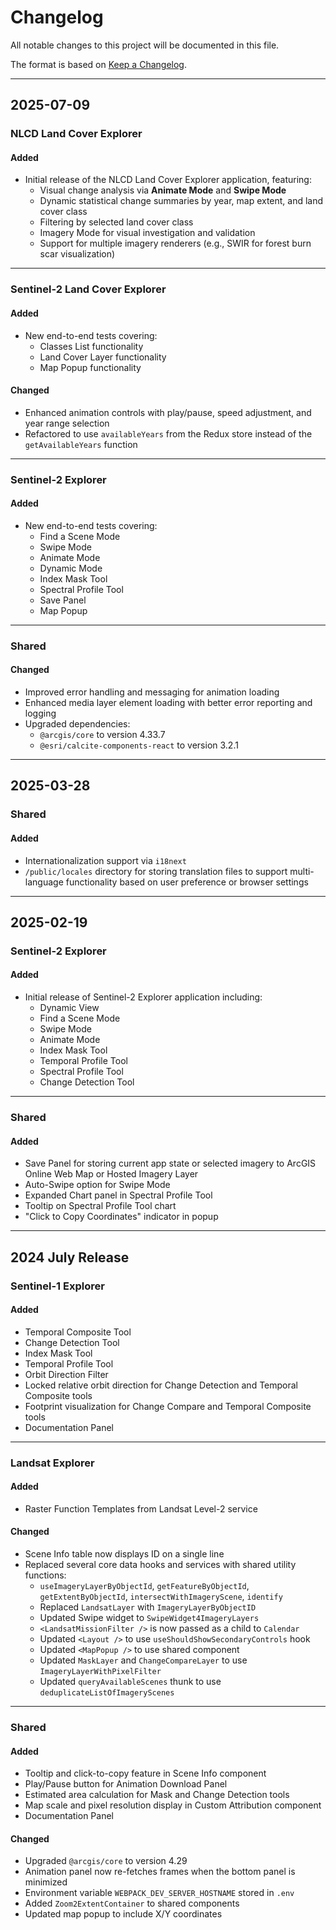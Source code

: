 # Changelog

All notable changes to this project will be documented in this file.

The format is based on [Keep a Changelog](https://keepachangelog.com/en/1.1.0/).

---

## 2025-07-09

### NLCD Land Cover Explorer

#### Added
- Initial release of the NLCD Land Cover Explorer application, featuring:
  - Visual change analysis via **Animate Mode** and **Swipe Mode**
  - Dynamic statistical change summaries by year, map extent, and land cover class
  - Filtering by selected land cover class
  - Imagery Mode for visual investigation and validation
  - Support for multiple imagery renderers (e.g., SWIR for forest burn scar visualization)

---

### Sentinel-2 Land Cover Explorer

#### Added
- New end-to-end tests covering:
  - Classes List functionality
  - Land Cover Layer functionality
  - Map Popup functionality

#### Changed
- Enhanced animation controls with play/pause, speed adjustment, and year range selection
- Refactored to use `availableYears` from the Redux store instead of the `getAvailableYears` function

---

### Sentinel-2 Explorer

#### Added
- New end-to-end tests covering:
  - Find a Scene Mode
  - Swipe Mode
  - Animate Mode
  - Dynamic Mode
  - Index Mask Tool
  - Spectral Profile Tool
  - Save Panel
  - Map Popup

---

### Shared

#### Changed
- Improved error handling and messaging for animation loading
- Enhanced media layer element loading with better error reporting and logging
- Upgraded dependencies:
  - `@arcgis/core` to version 4.33.7
  - `@esri/calcite-components-react` to version 3.2.1

---

## 2025-03-28

### Shared

#### Added
- Internationalization support via `i18next`
- `/public/locales` directory for storing translation files to support multi-language functionality based on user preference or browser settings

---

## 2025-02-19

### Sentinel-2 Explorer

#### Added
- Initial release of Sentinel-2 Explorer application including:
  - Dynamic View
  - Find a Scene Mode
  - Swipe Mode
  - Animate Mode
  - Index Mask Tool
  - Temporal Profile Tool
  - Spectral Profile Tool
  - Change Detection Tool

---

### Shared

#### Added
- Save Panel for storing current app state or selected imagery to ArcGIS Online Web Map or Hosted Imagery Layer
- Auto-Swipe option for Swipe Mode
- Expanded Chart panel in Spectral Profile Tool
- Tooltip on Spectral Profile Tool chart
- "Click to Copy Coordinates" indicator in popup

---

## 2024 July Release

### Sentinel-1 Explorer

#### Added
- Temporal Composite Tool
- Change Detection Tool
- Index Mask Tool
- Temporal Profile Tool
- Orbit Direction Filter
- Locked relative orbit direction for Change Detection and Temporal Composite tools
- Footprint visualization for Change Compare and Temporal Composite tools
- Documentation Panel

---

### Landsat Explorer

#### Added
- Raster Function Templates from Landsat Level-2 service

#### Changed
- Scene Info table now displays ID on a single line
- Replaced several core data hooks and services with shared utility functions:
  - `useImageryLayerByObjectId`, `getFeatureByObjectId`, `getExtentByObjectId`, `intersectWithImageryScene`, `identify`
  - Replaced `LandsatLayer` with `ImageryLayerByObjectID`
  - Updated Swipe widget to `SwipeWidget4ImageryLayers`
  - `<LandsatMissionFilter />` is now passed as a child to `Calendar`
  - Updated `<Layout />` to use `useShouldShowSecondaryControls` hook
  - Updated `<MapPopup />` to use shared component
  - Updated `MaskLayer` and `ChangeCompareLayer` to use `ImageryLayerWithPixelFilter`
  - Updated `queryAvailableScenes` thunk to use `deduplicateListOfImageryScenes`

---

### Shared

#### Added
- Tooltip and click-to-copy feature in Scene Info component
- Play/Pause button for Animation Download Panel
- Estimated area calculation for Mask and Change Detection tools
- Map scale and pixel resolution display in Custom Attribution component
- Documentation Panel

#### Changed
- Upgraded `@arcgis/core` to version 4.29
- Animation panel now re-fetches frames when the bottom panel is minimized
- Environment variable `WEBPACK_DEV_SERVER_HOSTNAME` stored in `.env`
- Added `Zoom2ExtentContainer` to shared components
- Updated map popup to include X/Y coordinates
